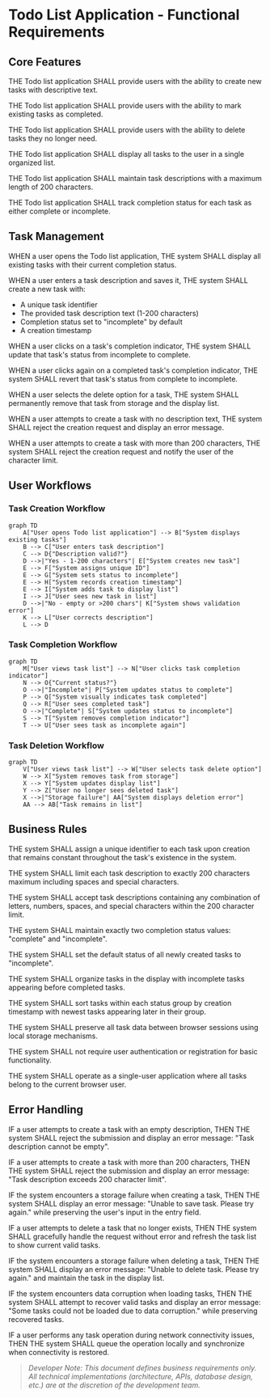 # Todo List Application - Functional Requirements

## Core Features

THE Todo list application SHALL provide users with the ability to create new tasks with descriptive text.

THE Todo list application SHALL provide users with the ability to mark existing tasks as completed.

THE Todo list application SHALL provide users with the ability to delete tasks they no longer need.

THE Todo list application SHALL display all tasks to the user in a single organized list.

THE Todo list application SHALL maintain task descriptions with a maximum length of 200 characters.

THE Todo list application SHALL track completion status for each task as either complete or incomplete.

## Task Management

WHEN a user opens the Todo list application, THE system SHALL display all existing tasks with their current completion status.

WHEN a user enters a task description and saves it, THE system SHALL create a new task with:
- A unique task identifier
- The provided task description text (1-200 characters)
- Completion status set to "incomplete" by default
- A creation timestamp

WHEN a user clicks on a task's completion indicator, THE system SHALL update that task's status from incomplete to complete.

WHEN a user clicks again on a completed task's completion indicator, THE system SHALL revert that task's status from complete to incomplete.

WHEN a user selects the delete option for a task, THE system SHALL permanently remove that task from storage and the display list.

WHEN a user attempts to create a task with no description text, THE system SHALL reject the creation request and display an error message.

WHEN a user attempts to create a task with more than 200 characters, THE system SHALL reject the creation request and notify the user of the character limit.

## User Workflows

### Task Creation Workflow
```mermaid
graph TD
    A["User opens Todo list application"] --> B["System displays existing tasks"]
    B --> C["User enters task description"]
    C --> D{"Description valid?"}
    D -->|"Yes - 1-200 characters"| E["System creates new task"]
    E --> F["System assigns unique ID"]
    E --> G["System sets status to incomplete"]
    E --> H["System records creation timestamp"]
    E --> I["System adds task to display list"]
    I --> J["User sees new task in list"]
    D -->|"No - empty or >200 chars"| K["System shows validation error"]
    K --> L["User corrects description"]
    L --> D
```

### Task Completion Workflow
```mermaid
graph TD
    M["User views task list"] --> N["User clicks task completion indicator"]
    N --> O{"Current status?"}
    O -->|"Incomplete"| P["System updates status to complete"]
    P --> Q["System visually indicates task completed"]
    Q --> R["User sees completed task"]
    O -->|"Complete"| S["System updates status to incomplete"]
    S --> T["System removes completion indicator"]
    T --> U["User sees task as incomplete again"]
```

### Task Deletion Workflow
```mermaid
graph TD
    V["User views task list"] --> W["User selects task delete option"]
    W --> X["System removes task from storage"]
    X --> Y["System updates display list"]
    Y --> Z["User no longer sees deleted task"]
    X -->|"Storage failure"| AA["System displays deletion error"]
    AA --> AB["Task remains in list"]
```

## Business Rules

THE system SHALL assign a unique identifier to each task upon creation that remains constant throughout the task's existence in the system.

THE system SHALL limit each task description to exactly 200 characters maximum including spaces and special characters.

THE system SHALL accept task descriptions containing any combination of letters, numbers, spaces, and special characters within the 200 character limit.

THE system SHALL maintain exactly two completion status values: "complete" and "incomplete".

THE system SHALL set the default status of all newly created tasks to "incomplete".

THE system SHALL organize tasks in the display with incomplete tasks appearing before completed tasks.

THE system SHALL sort tasks within each status group by creation timestamp with newest tasks appearing later in their group.

THE system SHALL preserve all task data between browser sessions using local storage mechanisms.

THE system SHALL not require user authentication or registration for basic functionality.

THE system SHALL operate as a single-user application where all tasks belong to the current browser user.

## Error Handling

IF a user attempts to create a task with an empty description, THEN THE system SHALL reject the submission and display an error message: "Task description cannot be empty".

IF a user attempts to create a task with more than 200 characters, THEN THE system SHALL reject the submission and display an error message: "Task description exceeds 200 character limit".

IF the system encounters a storage failure when creating a task, THEN THE system SHALL display an error message: "Unable to save task. Please try again." while preserving the user's input in the entry field.

IF a user attempts to delete a task that no longer exists, THEN THE system SHALL gracefully handle the request without error and refresh the task list to show current valid tasks.

IF the system encounters a storage failure when deleting a task, THEN THE system SHALL display an error message: "Unable to delete task. Please try again." and maintain the task in the display list.

IF the system encounters data corruption when loading tasks, THEN THE system SHALL attempt to recover valid tasks and display an error message: "Some tasks could not be loaded due to data corruption." while preserving recovered tasks.

IF a user performs any task operation during network connectivity issues, THEN THE system SHALL queue the operation locally and synchronize when connectivity is restored.

> *Developer Note: This document defines business requirements only. All technical implementations (architecture, APIs, database design, etc.) are at the discretion of the development team.*